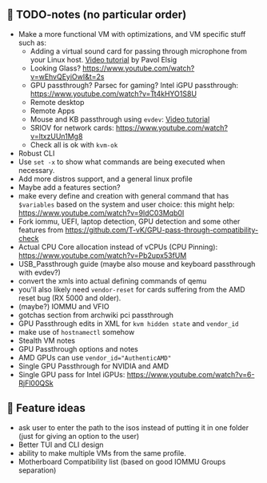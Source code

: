 
## 🔌 TODO-notes (no particular order)

- Make a more functional VM with optimizations, and VM specific stuff such as:
  - Adding a virtual sound card for passing through microphone from your Linux host. [Video tutorial](https://www.youtube.com/watch?v=AfUgNEOx3uk) by Pavol Elsig
  - Looking Glass? https://www.youtube.com/watch?v=wEhvQEyiOwI&t=2s
  - GPU passthrough? Parsec for gaming? Intel iGPU passthrough: https://www.youtube.com/watch?v=Tt4kHYO1S8U
  - Remote desktop
  - Remote Apps
  - Mouse and KB passthrough using `evdev`: [Video tutorial](https://www.youtube.com/watch?v=4XDvHQbgujI)
  - SRIOV for network cards: https://www.youtube.com/watch?v=ltxzUUn1Mg8
  - Check all is ok with `kvm-ok`
- Robust CLI
- Use `set -x` to show what commands are being executed when necessary.
- Add more distros support, and a general linux profile
- Maybe add a features section?
- make every define and creation with general command that has `$variables` based on the system and user choice: this might help: https://www.youtube.com/watch?v=9ldC03Mqb0I
- Fork iommu, UEFI, laptop detection, GPU detection and some other features from https://github.com/T-vK/GPU-pass-through-compatibility-check
- Actual CPU Core allocation instead of vCPUs (CPU Pinning): https://www.youtube.com/watch?v=Pb2upx53fUM
- USB_Passthrough guide (maybe also mouse and keyboard passthrough with evdev?)
- convert the xmls into actual defining commands of qemu
- you'll also likely need `vendor-reset` for cards suffering from the AMD reset bug (RX 5000 and older).
- (maybe?) IOMMU and VFIO
- gotchas section from archwiki pci passthrough
- GPU Passthrough edits in XML for `kvm hidden state` and `vendor_id` 
- make use of `hostnamectl` somehow
- Stealth VM notes
- GPU Passthrough options and notes
- AMD GPUs can use `vendor_id="AuthenticAMD"`
- Single GPU Passthrough for NVIDIA and AMD
- Single GPU pass for Intel iGPUs: https://www.youtube.com/watch?v=6-RjFl00QSk


## 🔮 Feature ideas

- ask user to enter the path to the isos instead of putting it in one folder (just for giving an option to the user)
- Better TUI and CLI design
- ability to make multiple VMs from the same profile.
- Motherboard Compatibility list (based on good IOMMU Groups separation)
